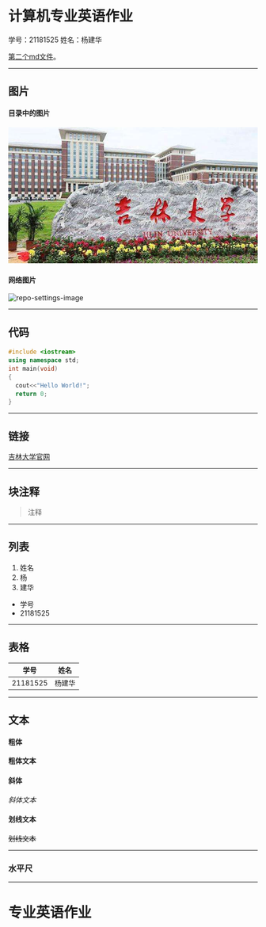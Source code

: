 # 计算机专业英语作业

学号：21181525
姓名：杨建华

[第二个md文件](./second.md)。
***
## 图片
#### 目录中的图片
![octocat](./photo.jpg)
#### 网络图片
![repo-settings-image](https://bkimg.cdn.bcebos.com/pic/6a600c338744ebf8226d5703d4f9d72a6059a7e9?x-bce-process=image/watermark,image_d2F0ZXIvYmFpa2U5Mg==,g_7,xp_5,yp_5/format,f_auto)
***

## 代码
```cpp
#include <iostream>
using namespace std;
int main(void)
{
  cout<<"Hello World!";
  return 0;
}
```
***
## 链接
[吉林大学官网](https://www.jlu.edu.cn/)
***
## 块注释
>注释
***
## 列表
1. 姓名
2. 杨
3. 建华

* 学号
* 21181525
***
## 表格
|  学号   | 姓名  |
|  ----  | ----  |
| 21181525  | 杨建华 |
***
## 文本
#### 粗体
**粗体文本**

#### 斜体
*斜体文本*

#### 划线文本
~~划线文本~~
***
### 水平尺
***

# 专业英语作业
